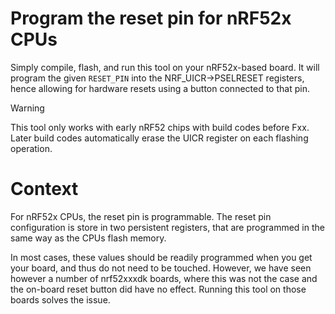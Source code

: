 Program the reset pin for nRF52x CPUs
=====================================

Simply compile, flash, and run this tool on your nRF52x-based board. It will
program the given `RESET_PIN` into the NRF_UICR->PSELRESET registers, hence
allowing for hardware resets using a button connected to that pin.

> [!WARNING]
> This tool only works with early nRF52 chips with build codes before Fxx.
> Later build codes automatically erase the UICR register on each flashing
> operation.

Context
=======
For nRF52x CPUs, the reset pin is programmable. The reset pin configuration is
store in two persistent registers, that are programmed in the same way as the
CPUs flash memory.

In most cases, these values should be readily programmed when you get your
board, and thus do not need to be touched. However, we have seen however a
number of nrf52xxxdk boards, where this was not the case and the on-board reset
button did have no effect. Running this tool on those boards solves the issue.
